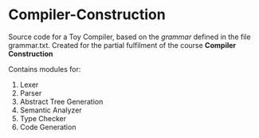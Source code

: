 # Compiler-Construction

Source code for a Toy Compiler, based on the *grammar* defined in the file grammar.txt. Created for the partial fulfilment of the course **Compiler Construction**

Contains modules for:

1. Lexer
2. Parser
3. Abstract Tree Generation
4. Semantic Analyzer
5. Type Checker
6. Code Generation
